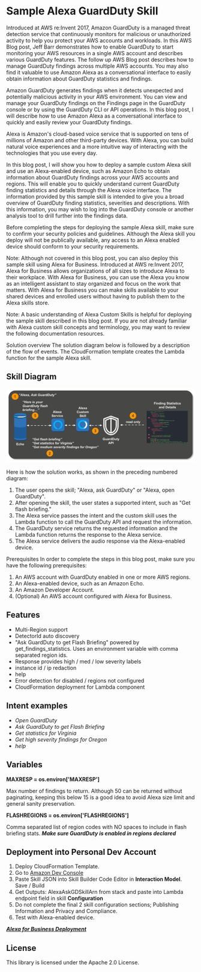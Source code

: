 
# Sample Alexa GuardDuty Skill

Introduced at AWS re:Invent 2017, Amazon GuardDuty is a managed threat detection service that continuously monitors for malicious or unauthorized activity to help you protect your AWS accounts and workloads. In this AWS Blog post, Jeff Barr demonstrates how to enable GuardDuty to start monitoring your AWS resources in a single AWS account and describes various GuardDuty features. The follow up AWS Blog post describes how to manage GuardDuty findings across multiple AWS accounts. You may also find it valuable to use Amazon Alexa as a conversational interface to easily obtain information about GuardDuty statistics and findings.

Amazon GuardDuty generates findings when it detects unexpected and potentially malicious activity in your AWS environment. You can view and manage your GuardDuty findings on the Findings page in the GuardDuty console or by using the GuardDuty CLI or API operations. In this blog post, I will describe how to use Amazon Alexa as a conversational interface to quickly and easily review your GuardDuty findings.

Alexa is Amazon's cloud-based voice service that is supported on tens of millions of Amazon and other third-party devices. With Alexa, you can build natural voice experiences and a more intuitive way of interacting with the technologies that you use every day.

In this blog post, I will show you how to deploy a sample custom Alexa skill and use an Alexa-enabled device, such as Amazon Echo to obtain information about GuardDuty findings across your AWS accounts and regions. This will enable you to quickly understand current GuardDuty finding statistics and details through the Alexa voice interface. The information provided by this sample skill is intended to give you a broad overview of GuardDuty finding statistics, severities and descriptions. With this information, you may wish to log into the GuardDuty console or another analysis tool to drill further into the findings data.

Before completing the steps for deploying the sample Alexa skill, make sure to confirm your security policies and guidelines. Although the Alexa skill you deploy will not be publically available, any access to an Alexa enabled device should conform to your security requirements.

Note: Although not covered in this blog post, you can also deploy this sample skill using Alexa for Business. Introduced at AWS re:Invent 2017, Alexa for Business allows organizations of all sizes to introduce Alexa to their workplace. With Alexa for Business, you can use the Alexa you know as an intelligent assistant to stay organized and focus on the work that matters. With Alexa for Business you can make skills available to your shared devices and enrolled users without having to publish them to the Alexa skills store.

Note: A basic understanding of Alexa Custom Skills is helpful for deploying the sample skill described in this blog post. If you are not already familiar with Alexa custom skill concepts and terminology, you may want to review the following documentation resources.

Solution overview
The solution diagram below is followed by a description of the flow of events. The CloudFormation template creates the Lambda function for the sample Alexa skill.

## Skill Diagram
![architecture diagram](images/skill-diagram.png)

Here is how the solution works, as shown in the preceding numbered diagram:
1.	The user opens the skill; "Alexa, ask GuardDuty" or "Alexa, open GuardDuty".
2.	After opening the skill, the user states a supported intent, such as "Get flash briefing."
3.	The Alexa service passes the intent and the custom skill uses the Lambda function to call the GuardDuty API and request the information.
4.	The GuardDuty service returns the requested information and the Lambda function returns the response to the Alexa service.
5.	The Alexa service delivers the audio response via the Alexa-enabled device.

Prerequisites
In order to complete the steps in this blog post, make sure you have the following prerequisites:
1.	An AWS account with GuardDuty enabled in one or more AWS regions.
2.	An Alexa-enabled device, such as an Amazon Echo.
3.	An Amazon Developer Account.
4.	(Optional) An AWS account configured with Alexa for Business.

## Features
- Multi-Region support
- DetectorId auto discovery
- "Ask GuardDuty to get Flash Briefing" powered by get_findings_statistics. Uses an environment variable with comma separated region ids.
- Response provides high / med / low severity labels
- instance id / ip redaction
- help
- Error detection for disabled / regions not configured
- CloudFormation deployment for Lambda component

## Intent examples
- *Open GuardDuty*
- *Ask GuardDuty to get Flash Briefing*
- *Get statistics for Virginia*
- *Get high severity findings for Oregon*
- *help*

## Variables
**MAXRESP = os.environ['MAXRESP']**

Max number of findings to return. Although 50 can be returned without paginating,
keeping this below 15 is a good idea to avoid Alexa size limit and general sanity preservation.

**FLASHREGIONS = os.environ['FLASHREGIONS']**

Comma separated list of region codes with NO spaces to include in flash briefing stats.
***Make sure GuardDuty is enabled in regions declared***

## Deployment into Personal Dev Account

1. Deploy CloudFormation Template.
2.  Go to [Amazon Dev Console](https://developer.amazon.com/alexa/console)
3. Paste Skill JSON into Skill Builder Code Editor in **Interaction Model**. Save / Build
4. Get Outputs: AlexaAskGDSkillArn from stack and paste into Lambda endpoint field in skill **Configuration**
5. Do not complete the final 2 skill configuration sections; Publishing Information and Privacy and Compliance.
6. Test with Alexa-enabled device.

***[Alexa for Business Deployment](https://aws.amazon.com/alexaforbusiness/getting-started/)***


## License

This library is licensed under the Apache 2.0 License.
